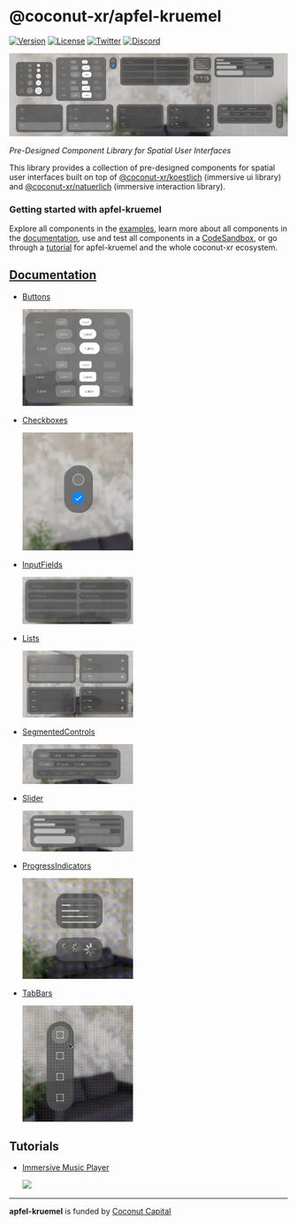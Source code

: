 # @coconut-xr/apfel-kruemel

[![Version](https://img.shields.io/npm/v/@coconut-xr/apfel-kruemel?style=flat-square)](https://npmjs.com/package/@coconut-xr/apfel-kruemel)
[![License](https://img.shields.io/github/license/coconut-xr/apfel-kruemel.svg?style=flat-square)](https://github.com/coconut-xr/apfel-kruemel/blob/master/LICENSE)
[![Twitter](https://img.shields.io/twitter/follow/coconut_xr?style=flat-square)](https://twitter.com/coconut_xr)
[![Discord](https://img.shields.io/discord/1087727032240185424?style=flat-square&label=discord)](https://discord.gg/RbyaXJJaJM)

![header image](./docs/images/header.jpg)

*Pre-Designed Component Library for Spatial User Interfaces*

This library provides a collection of pre-designed components for spatial user interfaces built on top of [@coconut-xr/koestlich](https://github.com/coconut-xr/koestlich) (immersive ui library) and [@coconut-xr/natuerlich](https://github.com/coconut-xr/natuerlich) (immersive interaction library).

### Getting started with apfel-kruemel

Explore all components in the [examples](https://coconut-xr.github.io/apfel-kruemel/examples/), learn more about all components in the [documentation](https://coconut-xr.github.io/apfel-kruemel/docs/), use and test all components in a [CodeSandbox](https://codesandbox.io/s/apfel-kruemel-examples-ld9xk5?file=/src/pages/Buttons.tsx), or go through a [tutorial](https://github.com/coconut-xr/getting-started) for apfel-kruemel and the whole coconut-xr ecosystem.


## [Documentation](https://coconut-xr.github.io/apfel-kruemel/docs/)

* [Buttons](https://coconut-xr.github.io/apfel-kruemel/docs/#/buttons)

    <img src="./docs/images/labelButton.png"  width="200">

* [Checkboxes](https://coconut-xr.github.io/apfel-kruemel/docs/#/checkboxes)

    <img src="./docs/images/checkbox.png"  width="200">

* [InputFields](https://coconut-xr.github.io/apfel-kruemel/docs/#/inputFields)

    <img src="./docs/images/inputFields.png"  width="200">

* [Lists](https://coconut-xr.github.io/apfel-kruemel/docs/#/lists)

    <img src="./docs/images/lists.png"  width="200">

* [SegmentedControls](https://coconut-xr.github.io/apfel-kruemel/docs/#/segmentedControls)

    <img src="./docs/images/segmentedControls.png"  width="200">

* [Slider](https://coconut-xr.github.io/apfel-kruemel/docs/#/slider)

    <img src="./docs/images/sliders.png"  width="200">

* [ProgressIndicators](https://coconut-xr.github.io/apfel-kruemel/docs/#/progressIndicators)

    <img src="./docs/images/progress.gif"  width="200">

* [TabBars](https://coconut-xr.github.io/apfel-kruemel/docs/#/tabBars)

    <img src="./docs/images/tabBar.gif"  width="200">

## Tutorials

- [Immersive Music Player](https://github.com/coconut-xr/getting-started)

    <img src="./docs/images/mini-player.gif"  width="200">

---

**apfel-kruemel** is funded by [Coconut Capital](https://coconut.capital/)
